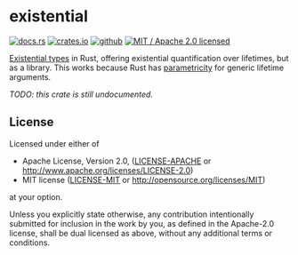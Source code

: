 # existential

[![docs.rs]](https://docs.rs/existential)
[![crates.io]](https://crates.io/crates/existential)
[![github]](https://github.com/steffahn/existential)
[![MIT / Apache 2.0 licensed]](#License)

[github]: https://img.shields.io/badge/github-steffahn/existential-yellowgreen.svg
[crates.io]: https://img.shields.io/crates/v/existential.svg?maxAge=86400
[MIT / Apache 2.0 licensed]: https://img.shields.io/crates/l/existential.svg?maxAge=2592000
[docs.rs]: https://docs.rs/existential/badge.svg


[Existential types](https://wiki.haskell.org/Existential_type) in Rust, offering existential
quantification over lifetimes, but as a library. This works because Rust has
[parametricity](https://en.wikipedia.org/wiki/Parametricity) for generic lifetime arguments.

_TODO: this crate is still undocumented._

## License
Licensed under either of

 * Apache License, Version 2.0, ([LICENSE-APACHE](LICENSE-APACHE) or http://www.apache.org/licenses/LICENSE-2.0)
 * MIT license ([LICENSE-MIT](LICENSE-MIT) or http://opensource.org/licenses/MIT)

at your option.

Unless you explicitly state otherwise, any contribution intentionally submitted for inclusion in
the work by you, as defined in the Apache-2.0 license, shall be dual licensed as above, without
any additional terms or conditions.
